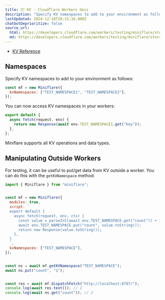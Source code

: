 ```yaml
---
title: 📦 KV · Cloudflare Workers docs
description: "Specify KV namespaces to add to your environment as follows:"
lastUpdated: 2024-12-18T20:15:16.000Z
chatbotDeprioritize: false
source_url:
  html: https://developers.cloudflare.com/workers/testing/miniflare/storage/kv/
  md: https://developers.cloudflare.com/workers/testing/miniflare/storage/kv/index.md
---
```


* [KV Reference](https://developers.cloudflare.com/kv/api/)

## Namespaces

Specify KV namespaces to add to your environment as follows:

```js
const mf = new Miniflare({
  kvNamespaces: ["TEST_NAMESPACE1", "TEST_NAMESPACE2"],
});
```

You can now access KV namespaces in your workers:

```js
export default {
  async fetch(request, env) {
    return new Response(await env.TEST_NAMESPACE1.get("key"));
  },
};
```

Miniflare supports all KV operations and data types.

## Manipulating Outside Workers

For testing, it can be useful to put/get data from KV outside a worker. You can do this with the `getKVNamespace` method:

```js
import { Miniflare } from "miniflare";


const mf = new Miniflare({
  modules: true,
  script: `
  export default {
    async fetch(request, env, ctx) {
      const value = parseInt(await env.TEST_NAMESPACE.get("count")) + 1;
      await env.TEST_NAMESPACE.put("count", value.toString());
      return new Response(value.toString());
    },
  }
  `,
  kvNamespaces: ["TEST_NAMESPACE"],
});


const ns = await mf.getKVNamespace("TEST_NAMESPACE");
await ns.put("count", "1");


const res = await mf.dispatchFetch("http://localhost:8787/");
console.log(await res.text()); // 2
console.log(await ns.get("count")); // 2
```
